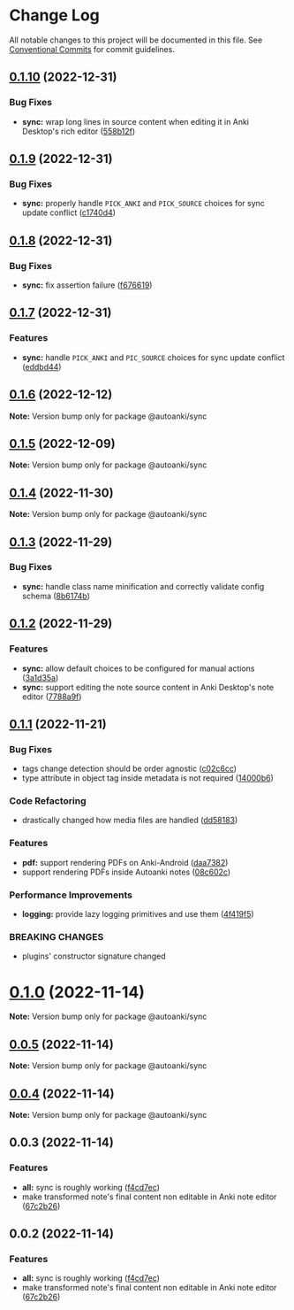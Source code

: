 # Change Log

All notable changes to this project will be documented in this file.
See [Conventional Commits](https://conventionalcommits.org) for commit guidelines.

## [0.1.10](https://github.com/chenlijun99/autoanki/compare/@autoanki/sync@0.1.9...@autoanki/sync@0.1.10) (2022-12-31)

### Bug Fixes

- **sync:** wrap long lines in source content when editing it in Anki Desktop's rich editor ([558b12f](https://github.com/chenlijun99/autoanki/commit/558b12fea6fe5a3a1466e231cf7eaede78420bb0))

## [0.1.9](https://github.com/chenlijun99/autoanki/compare/@autoanki/sync@0.1.8...@autoanki/sync@0.1.9) (2022-12-31)

### Bug Fixes

- **sync:** properly handle `PICK_ANKI` and `PICK_SOURCE` choices for sync update conflict ([c1740d4](https://github.com/chenlijun99/autoanki/commit/c1740d4c142a85f1e03a837c8a5abf27b6184b1c))

## [0.1.8](https://github.com/chenlijun99/autoanki/compare/@autoanki/sync@0.1.7...@autoanki/sync@0.1.8) (2022-12-31)

### Bug Fixes

- **sync:** fix assertion failure ([f676619](https://github.com/chenlijun99/autoanki/commit/f67661944fb288ce88303733fa8ddd964603a4eb))

## [0.1.7](https://github.com/chenlijun99/autoanki/compare/@autoanki/sync@0.1.6...@autoanki/sync@0.1.7) (2022-12-31)

### Features

- **sync:** handle `PICK_ANKI` and `PIC_SOURCE` choices for sync update conflict ([eddbd44](https://github.com/chenlijun99/autoanki/commit/eddbd446baed3f02456e62d66ac42b1dd5cc7425))

## [0.1.6](https://github.com/chenlijun99/autoanki/compare/@autoanki/sync@0.1.5...@autoanki/sync@0.1.6) (2022-12-12)

**Note:** Version bump only for package @autoanki/sync

## [0.1.5](https://github.com/chenlijun99/autoanki/compare/@autoanki/sync@0.1.4...@autoanki/sync@0.1.5) (2022-12-09)

**Note:** Version bump only for package @autoanki/sync

## [0.1.4](https://github.com/chenlijun99/autoanki/compare/@autoanki/sync@0.1.3...@autoanki/sync@0.1.4) (2022-11-30)

**Note:** Version bump only for package @autoanki/sync

## [0.1.3](https://github.com/chenlijun99/autoanki/compare/@autoanki/sync@0.1.2...@autoanki/sync@0.1.3) (2022-11-29)

### Bug Fixes

- **sync:** handle class name minification and correctly validate config schema ([8b6174b](https://github.com/chenlijun99/autoanki/commit/8b6174b31b2321bc97653b09fd326ebade0189ee))

## [0.1.2](https://github.com/chenlijun99/autoanki/compare/@autoanki/sync@0.1.1...@autoanki/sync@0.1.2) (2022-11-29)

### Features

- **sync:** allow default choices to be configured for manual actions ([3a1d35a](https://github.com/chenlijun99/autoanki/commit/3a1d35ab5c0bdb05c96eaa940b16e295e7ffefab))
- **sync:** support editing the note source content in Anki Desktop's note editor ([7788a9f](https://github.com/chenlijun99/autoanki/commit/7788a9f6c7c9682634d522f7dd9d6df8db0ccf0a))

## [0.1.1](https://github.com/chenlijun99/autoanki/compare/@autoanki/sync@0.1.0...@autoanki/sync@0.1.1) (2022-11-21)

### Bug Fixes

- tags change detection should be order agnostic ([c02c6cc](https://github.com/chenlijun99/autoanki/commit/c02c6cc5259770689da0f69056cc8773aa3049ca))
- type attribute in object tag inside metadata is not required ([14000b6](https://github.com/chenlijun99/autoanki/commit/14000b6d0c7c3eb94a407511bc7ff0bd320eb2e0))

### Code Refactoring

- drastically changed how media files are handled ([dd58183](https://github.com/chenlijun99/autoanki/commit/dd5818332064f3c5c4c062bd0178110929004b42))

### Features

- **pdf:** support rendering PDFs on Anki-Android ([daa7382](https://github.com/chenlijun99/autoanki/commit/daa7382b7f620d06ac09cdceaf2aa7520e74454e))
- support rendering PDFs inside Autoanki notes ([08c602c](https://github.com/chenlijun99/autoanki/commit/08c602cb836c647c3b2b47daeea84e4a89c73674))

### Performance Improvements

- **logging:** provide lazy logging primitives and use them ([4f419f5](https://github.com/chenlijun99/autoanki/commit/4f419f55ddd301839a7dfefae54f81e4b429ce68))

### BREAKING CHANGES

- plugins' constructor signature changed

# [0.1.0](https://github.com/chenlijun99/autoanki/compare/@autoanki/sync@0.0.3...@autoanki/sync@0.1.0) (2022-11-14)

**Note:** Version bump only for package @autoanki/sync

## [0.0.5](https://github.com/chenlijun99/autoanki/compare/@autoanki/sync@0.0.3...@autoanki/sync@0.0.5) (2022-11-14)

**Note:** Version bump only for package @autoanki/sync

## [0.0.4](https://github.com/chenlijun99/autoanki/compare/@autoanki/sync@0.0.3...@autoanki/sync@0.0.4) (2022-11-14)

**Note:** Version bump only for package @autoanki/sync

## 0.0.3 (2022-11-14)

### Features

- **all:** sync is roughly working ([f4cd7ec](https://github.com/chenlijun99/autoanki/commit/f4cd7ec4b4a36e5ef936612b913e7aef77308ef9))
- make transformed note's final content non editable in Anki note editor ([67c2b26](https://github.com/chenlijun99/autoanki/commit/67c2b263872fea1ce9dcbce94115d8655be6118a))

## 0.0.2 (2022-11-14)

### Features

- **all:** sync is roughly working ([f4cd7ec](https://github.com/chenlijun99/autoanki/commit/f4cd7ec4b4a36e5ef936612b913e7aef77308ef9))
- make transformed note's final content non editable in Anki note editor ([67c2b26](https://github.com/chenlijun99/autoanki/commit/67c2b263872fea1ce9dcbce94115d8655be6118a))
